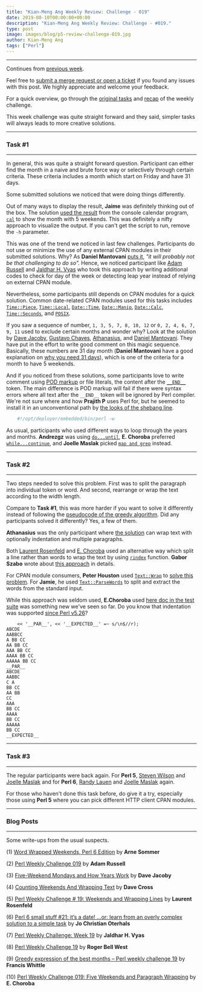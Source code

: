 ```yaml
---
title: "Kian-Meng Ang Weekly Review: Challenge - 019"
date: 2019-08-10T00:00:00+00:00
description: "Kian-Meng Ang Weekly Review: Challenge - #019."
type: post
image: images/blog/p5-review-challenge-019.jpg
author: Kian-Meng Ang
tags: ["Perl"]
---
```

***
Continues from [previous week](/blog/review-challenge-018/).

Feel free to [submit a merge request or open a ticket](https://github.com/manwar/perlweeklychallenge) if you found any issues with this post. We highly appreciate and welcome your feedback.

For a quick overview, go through the [original tasks](/blog/perl-weekly-challenge-019/) and [recap](/blog/recap-challenge-019/) of the weekly challenge.

This week challenge was quite straight forward and they said, simpler tasks will always leads to more creative solutions.

***
### Task #1
***

In general, this was quite a straight forward question. Participant can either find the month in a naive and brute force way or selectively through certain criteria. These criteria includes a month which start on Friday and have 31 days.

Some submitted solutions we noticed that were doing things differently.

Out of many ways to display the result, **Jaime** was definitely thinking out of the box. The solution [used the result](https://github.com/manwar/perlweeklychallenge-club/blob/master/challenge-019/jaime/perl5/ch-1.pl) from the console calendar program, [`cal`](https://en.wikipedia.org/wiki/Cal_(Unix)) to show the month with 5 weekends. This was definitely a nifty approach to visualize the output. If you can't get the script to run, remove the `-h` parameter.

This was one of the trend we noticed in last few challenges. Participants do not use or minimize the use of any external CPAN modules in their submitted solutions. Why? As **Daniel Mantovani** [puts it](https://github.com/manwar/perlweeklychallenge-club/blob/master/challenge-019/daniel-mantovani/perl5/ch-1.pl), _"it will probably not be that challenging to do so"._ Hence, we noticed participant like [Adam Russell](https://github.com/manwar/perlweeklychallenge-club/blob/master/challenge-019/adam-russell/perl5/ch-1.pl) and [Jaldhar H. Vyas](https://github.com/manwar/perlweeklychallenge-club/blob/master/challenge-019/jaldhar-h-vyas/perl5/ch-1.pl) who took this approach by writing additional codes to check for day of the week or detecting leap year instead of relying on external CPAN module.

Nevertheless, some participants still depends on CPAN modules for a quick solution. Common date-related CPAN modules used for this tasks includes [`Time::Piece`](https://metacpan.org/pod/Time::Piece), [`Time::Local`](https://metacpan.org/pod/Time::Local), [`Date::Time`](https://metacpan.org/pod/Date::Time), [`Date::Manip`](https://metacpan.org/pod/Date::Manip), [`Date::Calc`](https://metacpan.org/pod/Date::Calc), [`Time::Seconds`](https://metacpan.org/pod/Time::Seconds), and [`POSIX`](https://metacpan.org/pod/POSIX).

If you saw a sequence of number, `1, 3, 5, 7, 8, 10, 12` or `0, 2, 4, 6, 7, 9, 11` used to exclude certain months and wonder why? Look at the solution by [Dave Jacoby](https://github.com/manwar/perlweeklychallenge-club/blob/master/challenge-019/dave-jacoby/perl5/ch-1.pl), [Gustavo Chaves](https://github.com/manwar/perlweeklychallenge-club/blob/master/challenge-019/gustavo-chaves/perl5/ch-1.pl), [Athanasius](https://github.com/manwar/perlweeklychallenge-club/blob/master/challenge-019/athanasius/perl5/ch-1.pl), and [Daniel Mantovani](https://github.com/manwar/perlweeklychallenge-club/blob/master/challenge-019/daniel-mantovani/perl5/ch-1.pl). They have put in the effort to write good comment on this magic sequence. Basically, these numbers are 31 day month (**Daniel Mantovani** have a good explanation on [why you need 31 days](https://github.com/manwar/perlweeklychallenge-club/blob/master/challenge-019/daniel-mantovani/perl5/ch-1.pl)), which is one of the criteria for a month to have 5 weekends.

And if you noticed from these solutions, some participants love to write comment using [POD markup](https://perldoc.perl.org/perlpod.html) or file literals, the content after the [`__END__`](https://perldoc.perl.org/functions/__END__.html) token. The main difference is POD markup will fail if there were syntax errors where all text after the `__END__` token will be ignored by Perl compiler. We're not sure where and how **Prajith P** uses Perl for, but he seemed to install it in an unconventional path by [the looks of the shebang line](https://github.com/manwar/perlweeklychallenge-club/blob/master/challenge-019/prajith-p/perl5/ch-1.pl).

```perl
    #!/opt/deployer/embedded/bin/perl -w
```

As usual, participants who used different ways to loop through the years and months. **Andrezgz** was using [`do...until`](https://github.com/manwar/perlweeklychallenge-club/blob/master/challenge-019/andrezgz/perl5/ch-1.pl), **E. Choroba** preferred [`while...continue`](https://github.com/manwar/perlweeklychallenge-club/blob/master/challenge-019/e-choroba/perl5/ch-1.pl), and **Joelle Maslak** picked [`map and grep`](https://github.com/manwar/perlweeklychallenge-club/blob/master/challenge-019/joelle-maslak/perl5/ch-1.pl) instead.

***
### Task #2
***

Two steps needed to solve this problem. First was to split the paragraph into individual token or word. And second, rearrange or wrap the text according to
the width length.

Compare to **Task #1**, this was more harder if you want to solve it differently instead of following the [pseudocode of the greedy algorithm](https://en.wikipedia.org/wiki/Line_wrap_and_word_wrap#Minimum_number_of_lines). Did any participants solved it differently? Yes, a few of them.

**Athanasius** was the only participant where [the solution](https://github.com/manwar/perlweeklychallenge-club/blob/master/challenge-019/athanasius/perl5/ch-2.pl) can wrap text with optionally indentation and multiple paragraphs.

Both [Laurent Rosenfeld](https://github.com/manwar/perlweeklychallenge-club/blob/master/challenge-019/laurent-rosenfeld/perl5/ch-2.pl) and [E. Choroba](https://github.com/manwar/perlweeklychallenge-club/blob/master/challenge-019/e-choroba/perl5/ch-2.pl) used an alternative way which split a line rather than words to wrap the text by using [`rindex`](https://perldoc.perl.org/functions/rindex.html) function. **Gabor Szabo** wrote about [this approach](https://perlmaven.com/break-lines-with-max-width) in details.

For CPAN module consumers, **Peter Houston** used [`Text::Wrap`](https://metacpan.org/pod/Text::Wrap) to [solve this problem](https://github.com/manwar/perlweeklychallenge-club/blob/master/challenge-019/pete-houston/perl5/ch-2.pl). For **Jamie**, he used [`Text::ParseWords`](https://perldoc.perl.org/Text/ParseWords.html) to split and extract the words from the standard input.

While this approach was seldom used, **E.Choroba** used [here doc in the test suite](https://github.com/manwar/perlweeklychallenge-club/blob/master/challenge-019/e-choroba/perl5/ch-2.pl) was something new we've seen so far. Do you know that indentation was supported [since Perl v5.26](https://www.effectiveperlprogramming.com/2016/12/strip-leading-spaces-from-here-docs-with-v5-26/)?

        << '__PAR__', << '__EXPECTED__' =~ s/\n$//r);
    ABCDE
    AABBCC
    A BB CC
    AA BB CC
    AAA BB CC
    AAAA BB CC
    AAAAA BB CC
    __PAR__
    ABCDE
    AABBC
    C A
    BB CC
    AA BB
    CC
    AAA
    BB CC
    AAAA
    BB CC
    AAAAA
    BB CC
    __EXPECTED__

***
### Task #3
***

The regular participants were back again. For **Perl 5**, [Steven Wilson](https://github.com/manwar/perlweeklychallenge-club/blob/master/challenge-019/steven-wilson/perl5/ch-3.pl) and [Joelle Maslak](https://github.com/manwar/perlweeklychallenge-club/blob/master/challenge-019/joelle-maslak/perl5/ch-3.pl) and for **Perl 6**, [Randy Lauen](https://github.com/manwar/perlweeklychallenge-club/blob/master/challenge-019/randy-lauen/perl6/ch-3.p6) and [Joelle Maslak](https://github.com/manwar/perlweeklychallenge-club/blob/master/challenge-019/joelle-maslak/perl6/ch-3.p6) again.

For those who haven't done this task before, do give it a try, especially those using **Perl 5** where you can pick different HTTP client CPAN modules.

***
### Blog Posts
***

Some write-ups from the usual suspects.

(1) [Word Wrapped Weekends, Perl 6 Edition](https://perl6.eu/word-wrapped-weekends.html) by **Arne Sommer**

(2) [Perl Weekly Challenge 019](https://adamcrussell.livejournal.com/6221.html) by **Adam Russell**

(3) [Five-Weekend Mondays and How Years Work](https://jacoby.github.io/2019/07/31/fiveweekend-mondays-and-how-years-work.html) by **Dave Jacoby**

(4) [Counting Weekends And Wrapping Text](https://perlhacks.com/2019/08/counting-weekends-and-wrapping-text/) by **Dave Cross**

(5) [Perl Weekly Challenge # 19: Weekends and Wrapping Lines](http://blogs.perl.org/users/laurent_r/2019/07/perl-weekly-challenge-19-weekends-and-wrapping-lines.html) by **Laurent Rosenfeld**

(6) [Perl 6 small stuff #21: it’s a date! …or: learn from an overly complex solution to a simple task](https://medium.com/@jcoterhals/perl-6-small-stuff-21-its-a-date-or-learn-from-an-overly-complex-solution-to-a-simple-task-cf469252724f) by **Jo Christian Oterhals**

(7) [Perl Weekly Challenge: Week 19](https://www.braincells.com/perl/2019/08/perl_weekly_challenge_week_19.html) by **Jaldhar H. Vyas**

(8) [Perl Weekly Challenge 19](https://blog.firedrake.org/archive/2019/08/Perl_Weekly_Challenge_19.html) by **Roger Bell West**

(9) [Greedy expression of the best months – Perl weekly challenge 19](https://rage.powered.ninja/2019/07/29/best-months.html) by **Francis Whittle**

(10) [Perl Weekly Challenge 019: Five Weekends and Paragraph Wrapping](http://blogs.perl.org/users/e_choroba/2019/08/perl-weekly-challenge-019-five-weekends-and-paragraph-wrapping.html) by **E. Choroba**
